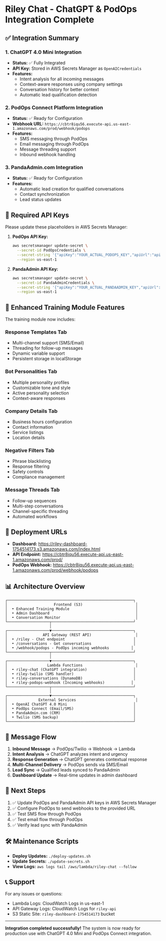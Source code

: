 # Riley Chat - ChatGPT & PodOps Integration Complete

## ✅ Integration Summary

### 1. ChatGPT 4.0 Mini Integration
- **Status:** ✅ Fully Integrated
- **API Key:** Stored in AWS Secrets Manager as `OpenAICredentials`
- **Features:**
  - Intent analysis for all incoming messages
  - Context-aware responses using company settings
  - Conversation history for better context
  - Automatic lead qualification detection

### 2. PodOps Connect Platform Integration
- **Status:** ✅ Ready for Configuration
- **Webhook URL:** `https://cbtr8iqu56.execute-api.us-east-1.amazonaws.com/prod/webhook/podops`
- **Features:**
  - SMS messaging through PodOps
  - Email messaging through PodOps
  - Message threading support
  - Inbound webhook handling

### 3. PandaAdmin.com Integration
- **Status:** ✅ Ready for Configuration
- **Features:**
  - Automatic lead creation for qualified conversations
  - Contact synchronization
  - Lead status updates

## 🔐 Required API Keys

Please update these placeholders in AWS Secrets Manager:

1. **PodOps API Key:**
   ```bash
   aws secretsmanager update-secret \
     --secret-id PodOpsCredentials \
     --secret-string '{"apiKey":"YOUR_ACTUAL_PODOPS_KEY","apiUrl":"api.podopsconnect.com"}' \
     --region us-east-1
   ```

2. **PandaAdmin API Key:**
   ```bash
   aws secretsmanager update-secret \
     --secret-id PandaAdminCredentials \
     --secret-string '{"apiKey":"YOUR_ACTUAL_PANDAADMIN_KEY","apiUrl":"pandaadmin.com"}' \
     --region us-east-1
   ```

## 📱 Enhanced Training Module Features

The training module now includes:

### Response Templates Tab
- Multi-channel support (SMS/Email)
- Threading for follow-up messages
- Dynamic variable support
- Persistent storage in localStorage

### Bot Personalities Tab
- Multiple personality profiles
- Customizable tone and style
- Active personality selection
- Context-aware responses

### Company Details Tab
- Business hours configuration
- Contact information
- Service listings
- Location details

### Negative Filters Tab
- Phrase blacklisting
- Response filtering
- Safety controls
- Compliance management

### Message Threads Tab
- Follow-up sequences
- Multi-step conversations
- Channel-specific threading
- Automated workflows

## 🚀 Deployment URLs

- **Dashboard:** https://riley-dashboard-1754514173.s3.amazonaws.com/index.html
- **API Endpoint:** https://cbtr8iqu56.execute-api.us-east-1.amazonaws.com/prod/
- **PodOps Webhook:** https://cbtr8iqu56.execute-api.us-east-1.amazonaws.com/prod/webhook/podops

## 📊 Architecture Overview

```
┌─────────────────────────────────────────────────────────┐
│                     Frontend (S3)                        │
│  • Enhanced Training Module                              │
│  • Admin Dashboard                                       │
│  • Conversation Monitor                                  │
└───────────────────┬─────────────────────────────────────┘
                    │
┌───────────────────▼─────────────────────────────────────┐
│                API Gateway (REST API)                    │
│  • /riley - Chat endpoint                               │
│  • /conversations - Get conversations                   │
│  • /webhook/podops - PodOps incoming webhooks          │
└───────────────────┬─────────────────────────────────────┘
                    │
┌───────────────────▼─────────────────────────────────────┐
│                  Lambda Functions                        │
│  • riley-chat (ChatGPT integration)                     │
│  • riley-twilio (SMS handler)                           │
│  • riley-conversations (DynamoDB)                       │
│  • riley-podops-webhook (Incoming webhooks)            │
└───────────────────┬─────────────────────────────────────┘
                    │
┌───────────────────▼─────────────────────────────────────┐
│              External Services                           │
│  • OpenAI ChatGPT 4.0 Mini                              │
│  • PodOps Connect (Email/SMS)                           │
│  • PandaAdmin.com (CRM)                                 │
│  • Twilio (SMS backup)                                  │
└─────────────────────────────────────────────────────────┘
```

## 🔄 Message Flow

1. **Inbound Message** → PodOps/Twilio → Webhook → Lambda
2. **Intent Analysis** → ChatGPT analyzes intent and urgency
3. **Response Generation** → ChatGPT generates contextual response
4. **Multi-Channel Delivery** → PodOps sends via SMS/Email
5. **Lead Sync** → Qualified leads synced to PandaAdmin
6. **Dashboard Update** → Real-time updates in admin dashboard

## 📝 Next Steps

1. ✅ Update PodOps and PandaAdmin API keys in AWS Secrets Manager
2. ✅ Configure PodOps to send webhooks to the provided URL
3. ✅ Test SMS flow through PodOps
4. ✅ Test email flow through PodOps
5. ✅ Verify lead sync with PandaAdmin

## 🛠️ Maintenance Scripts

- **Deploy Updates:** `./deploy-updates.sh`
- **Update Secrets:** `./update-secrets.sh`
- **View Logs:** `aws logs tail /aws/lambda/riley-chat --follow`

## 📞 Support

For any issues or questions:
- Lambda Logs: CloudWatch Logs in us-east-1
- API Gateway Logs: CloudWatch Logs for `riley-api`
- S3 Static Site: `riley-dashboard-1754514173` bucket

---

**Integration completed successfully!** The system is now ready for production use with ChatGPT 4.0 Mini and PodOps Connect integration.